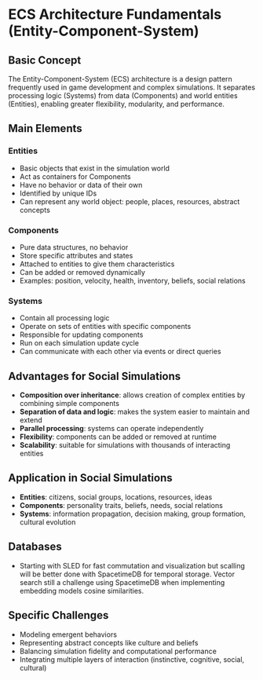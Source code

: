 # ECS Architecture Fundamentals (Entity-Component-System)

## Basic Concept
The Entity-Component-System (ECS) architecture is a design pattern frequently used in game development and complex simulations. It separates processing logic (Systems) from data (Components) and world entities (Entities), enabling greater flexibility, modularity, and performance.

## Main Elements

### Entities
- Basic objects that exist in the simulation world
- Act as containers for Components
- Have no behavior or data of their own
- Identified by unique IDs
- Can represent any world object: people, places, resources, abstract concepts

### Components
- Pure data structures, no behavior
- Store specific attributes and states
- Attached to entities to give them characteristics
- Can be added or removed dynamically
- Examples: position, velocity, health, inventory, beliefs, social relations

### Systems
- Contain all processing logic
- Operate on sets of entities with specific components
- Responsible for updating components
- Run on each simulation update cycle
- Can communicate with each other via events or direct queries

## Advantages for Social Simulations
- **Composition over inheritance**: allows creation of complex entities by combining simple components
- **Separation of data and logic**: makes the system easier to maintain and extend
- **Parallel processing**: systems can operate independently
- **Flexibility**: components can be added or removed at runtime
- **Scalability**: suitable for simulations with thousands of interacting entities

## Application in Social Simulations
- **Entities**: citizens, social groups, locations, resources, ideas
- **Components**: personality traits, beliefs, needs, social relations
- **Systems**: information propagation, decision making, group formation, cultural evolution

## Databases
- Starting with SLED for fast commutation and visualization but scalling will be better done with SpacetimeDB for temporal storage. Vector search still a challenge using SpacetimeDB when implementing embedding models cosine similarities.

## Specific Challenges
- Modeling emergent behaviors
- Representing abstract concepts like culture and beliefs
- Balancing simulation fidelity and computational performance
- Integrating multiple layers of interaction (instinctive, cognitive, social, cultural)
